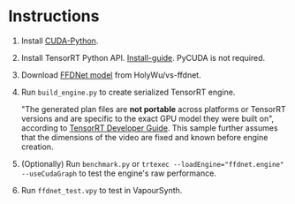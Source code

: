 # Instructions
1. Install [CUDA-Python](https://github.com/NVIDIA/cuda-python).

2. Install TensorRT Python API. [Install-guide](https://docs.nvidia.com/deeplearning/tensorrt/install-guide/index.html). PyCUDA is not required.

3. Download [FFDNet model](https://github.com/HolyWu/vs-ffdnet/blob/master/vsffdnet/ffdnet_color.pth) from HolyWu/vs-ffdnet.

4. Run `build_engine.py` to create serialized TensorRT engine.

    "The generated plan files are **not portable** across platforms or TensorRT versions and are specific to the exact GPU model they were built on", according to [TensorRT Developer Guide](https://docs.nvidia.com/deeplearning/tensorrt/developer-guide/index.html#work). This sample further assumes that the dimensions of the video are fixed and known before engine creation.

5. (Optionally) Run `benchmark.py` or `trtexec --loadEngine="ffdnet.engine" --useCudaGraph` to test the engine's raw performance.

6. Run `ffdnet_test.vpy` to test in VapourSynth.

